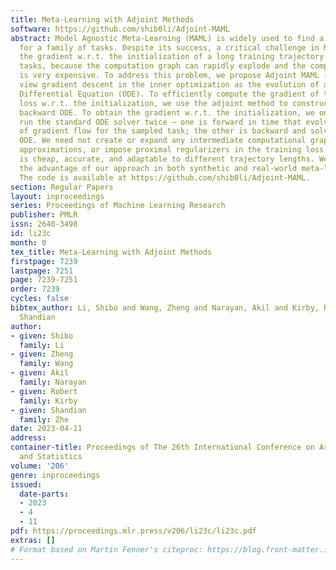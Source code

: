 ```yaml
---
title: Meta-Learning with Adjoint Methods
software: https://github.com/shib0li/Adjoint-MAML
abstract: Model Agnostic Meta-Learning (MAML) is widely used to find a good initialization
  for a family of tasks. Despite its success, a critical challenge in MAML is to calculate
  the gradient w.r.t. the initialization of a long training trajectory for the sampled
  tasks, because the computation graph can rapidly explode and the computational cost
  is very expensive. To address this problem, we propose Adjoint MAML (A-MAML). We
  view gradient descent in the inner optimization as the evolution of an Ordinary
  Differential Equation (ODE). To efficiently compute the gradient of the validation
  loss w.r.t. the initialization, we use the adjoint method to construct a companion,
  backward ODE. To obtain the gradient w.r.t. the initialization, we only need to
  run the standard ODE solver twice — one is forward in time that evolves a long trajectory
  of gradient flow for the sampled task; the other is backward and solves the adjoint
  ODE. We need not create or expand any intermediate computational graphs, adopt aggressive
  approximations, or impose proximal regularizers in the training loss. Our approach
  is cheap, accurate, and adaptable to different trajectory lengths. We demonstrate
  the advantage of our approach in both synthetic and real-world meta-learning tasks.
  The code is available at https://github.com/shib0li/Adjoint-MAML.
section: Regular Papers
layout: inproceedings
series: Proceedings of Machine Learning Research
publisher: PMLR
issn: 2640-3498
id: li23c
month: 0
tex_title: Meta-Learning with Adjoint Methods
firstpage: 7239
lastpage: 7251
page: 7239-7251
order: 7239
cycles: false
bibtex_author: Li, Shibo and Wang, Zheng and Narayan, Akil and Kirby, Robert and Zhe,
  Shandian
author:
- given: Shibo
  family: Li
- given: Zheng
  family: Wang
- given: Akil
  family: Narayan
- given: Robert
  family: Kirby
- given: Shandian
  family: Zhe
date: 2023-04-11
address:
container-title: Proceedings of The 26th International Conference on Artificial Intelligence
  and Statistics
volume: '206'
genre: inproceedings
issued:
  date-parts:
  - 2023
  - 4
  - 11
pdf: https://proceedings.mlr.press/v206/li23c/li23c.pdf
extras: []
# Format based on Martin Fenner's citeproc: https://blog.front-matter.io/posts/citeproc-yaml-for-bibliographies/
---
```


